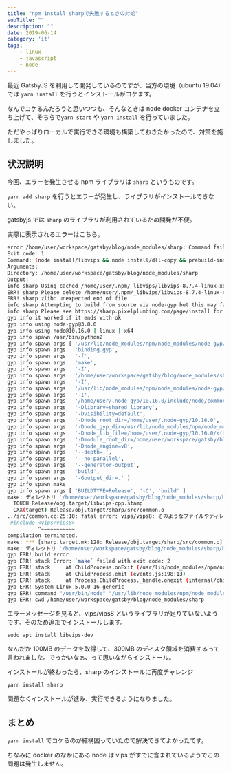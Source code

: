 ```yaml
---
title: "npm install sharpで失敗するときの対処"
subTitle: ""
description: ""
date: 2019-06-14
category: 'it'
tags:
    - linux
    - javascript
    - node
---
```


最近 GatsbyJS を利用して開発しているのですが、当方の環境（ubuntu 19.04) では `yarn install` を行うとインストールがコケます。

なんでコケるんだろうと思いつつも、そんなときは node docker コンテナを立ち上げて、そちらで`yarn start` や `yarn install` を行っていました。

ただやっぱりローカルで実行できる環境も構築しておきたかったので、対策を施しました。


## 状況説明

今回、エラーを発生させる npm ライブラリは `sharp` というものです。

`yarn add sharp` を行うとエラーが発生し、ライブラリがインストールできない。

gatsbyjs では `sharp` のライブラリが利用されているため開発が不便。

実際に表示されるエラーはこちら。

```bash
error /home/user/workspace/gatsby/blog/node_modules/sharp: Command failed.
Exit code: 1
Command: (node install/libvips && node install/dll-copy && prebuild-install) || (node-gyp rebuild && node install/dll-copy)
Arguments: 
Directory: /home/user/workspace/gatsby/blog/node_modules/sharp
Output:
info sharp Using cached /home/user/.npm/_libvips/libvips-8.7.4-linux-x64.tar.gz
ERR! sharp Please delete /home/user/.npm/_libvips/libvips-8.7.4-linux-x64.tar.gz as it is not a valid tarball
ERR! sharp zlib: unexpected end of file
info sharp Attempting to build from source via node-gyp but this may fail due to the above error
info sharp Please see https://sharp.pixelplumbing.com/page/install for required dependencies
gyp info it worked if it ends with ok
gyp info using node-gyp@3.8.0
gyp info using node@10.16.0 | linux | x64
gyp info spawn /usr/bin/python2
gyp info spawn args [ '/usr/lib/node_modules/npm/node_modules/node-gyp/gyp/gyp_main.py',
gyp info spawn args   'binding.gyp',
gyp info spawn args   '-f',
gyp info spawn args   'make',
gyp info spawn args   '-I',
gyp info spawn args   '/home/user/workspace/gatsby/blog/node_modules/sharp/build/config.gypi',
gyp info spawn args   '-I',
gyp info spawn args   '/usr/lib/node_modules/npm/node_modules/node-gyp/addon.gypi',
gyp info spawn args   '-I',
gyp info spawn args   '/home/user/.node-gyp/10.16.0/include/node/common.gypi',
gyp info spawn args   '-Dlibrary=shared_library',
gyp info spawn args   '-Dvisibility=default',
gyp info spawn args   '-Dnode_root_dir=/home/user/.node-gyp/10.16.0',
gyp info spawn args   '-Dnode_gyp_dir=/usr/lib/node_modules/npm/node_modules/node-gyp',
gyp info spawn args   '-Dnode_lib_file=/home/user/.node-gyp/10.16.0/<(target_arch)/node.lib',
gyp info spawn args   '-Dmodule_root_dir=/home/user/workspace/gatsby/blog/node_modules/sharp',
gyp info spawn args   '-Dnode_engine=v8',
gyp info spawn args   '--depth=.',
gyp info spawn args   '--no-parallel',
gyp info spawn args   '--generator-output',
gyp info spawn args   'build',
gyp info spawn args   '-Goutput_dir=.' ]
gyp info spawn make
gyp info spawn args [ 'BUILDTYPE=Release', '-C', 'build' ]
make: ディレクトリ '/home/user/workspace/gatsby/blog/node_modules/sharp/build'　に入ります
  TOUCH Release/obj.target/libvips-cpp.stamp
  CXX(target) Release/obj.target/sharp/src/common.o
../src/common.cc:25:10: fatal error: vips/vips8: そのようなファイルやディレクトリはありません
 #include <vips/vips8>
          ^~~~~~~~~~~~
compilation terminated.
make: *** [sharp.target.mk:128: Release/obj.target/sharp/src/common.o] エラー 1
make: ディレクトリ '/home/user/workspace/gatsby/blog/node_modules/sharp/build' から出ます
gyp ERR! build error 
gyp ERR! stack Error: `make` failed with exit code: 2
gyp ERR! stack     at ChildProcess.onExit (/usr/lib/node_modules/npm/node_modules/node-gyp/lib/build.js:262:23)
gyp ERR! stack     at ChildProcess.emit (events.js:198:13)
gyp ERR! stack     at Process.ChildProcess._handle.onexit (internal/child_process.js:248:12)
gyp ERR! System Linux 5.0.0-16-generic
gyp ERR! command "/usr/bin/node" "/usr/lib/node_modules/npm/node_modules/node-gyp/bin/node-gyp.js" "rebuild"
gyp ERR! cwd /home/user/workspace/gatsby/blog/node_modules/sharp
```
エラーメッセージを見ると、vips/vips8 というライブラリが足りていないようです。そのため追加でインストールします。

```
sudo apt install libvips-dev 
```

なんだか 100MB のデータを取得して、300MB のディスク領域を消費するって言われました。でっかいなぁ、って思いながらインストール。

インストールが終わったら、sharp のインストールに再度チャレンジ

```
yarn install sharp
```

問題なくインストールが進み、実行できるようになりました。

## まとめ

`yarn install` でコケるのが結構困っていたので解決できてよかったです。

ちなみに docker のなかにある node は vips がすでに含まれているようでこの問題は発生しません。
